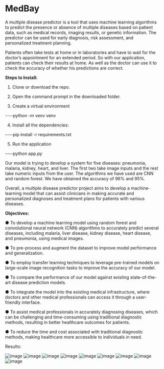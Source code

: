# MedBay
A multiple disease predictor is a tool that uses machine learning algorithms to predict the presence or absence of multiple diseases based on patient data, such as medical records, imaging results, or genetic information. The predictor can be used for early diagnosis, risk assessment, and personalized treatment planning.

Patients often take tests at home or in laboratories and have to wait for the doctor’s appointment for an extended period. So with our application, patients can check their results at home. As well as the doctor can use it to check the accuracy of whether his predictions are correct.

**Steps to Install:**

1. Clone or download the repo.
   
2. Open the command prompt in the downloaded folder.
   
3. Create a virtual environment
   
----python -m venv venv
   
4. Install all the dependencies:
   
----pip install -r requirements.txt

5. Run the application
   
----python app.py

Our model is trying to develop a system for five diseases: pneumonia, malaria, kidney, heart, and liver. The first two take image inputs and the rest take numeric inputs from the user. The algorithms we have used are CNN and random forest. We have obtained the accuracy of 96% and 95%.

Overall, a multiple disease predictor project aims to develop a machine-learning model that can assist clinicians in making accurate and personalized diagnoses and treatment plans for patients with various diseases. 

**Objectives:**

●	To develop a machine learning model using random forest and convolutional neural network (CNN) algorithms to accurately predict several diseases, including malaria, liver disease, kidney disease, heart disease, and pneumonia, using medical images.

●	To pre-process and augment the dataset to improve model performance and generalization.

●	To employ transfer learning techniques to leverage pre-trained models on large-scale image recognition tasks to improve the accuracy of our model.

●	To compare the performance of our model against existing state-of-the-art disease prediction models.

●	To integrate the model into the existing medical infrastructure, where doctors and other medical professionals can access it through a user-friendly interface.

●	To assist medical professionals in accurately diagnosing diseases, which can be challenging and time-consuming using traditional diagnostic methods, resulting in better healthcare outcomes for patients.

●	To reduce the time and cost associated with traditional diagnostic methods, making healthcare more accessible to individuals in need.

Results:

![image](https://github.com/aaronfernandes4/MedBay/assets/86305002/ec43079c-7536-45e0-a24d-cbd325750808)
![image](https://github.com/aaronfernandes4/MedBay/assets/86305002/e0f00544-dbb5-480c-a32b-b9a533c910a6)
![image](https://github.com/aaronfernandes4/MedBay/assets/86305002/1911aaae-f4ad-4fad-a986-78939c4a11f4)
![image](https://github.com/aaronfernandes4/MedBay/assets/86305002/e5e4db96-1a69-481e-8456-25216f142868)
![image](https://github.com/aaronfernandes4/MedBay/assets/86305002/82c003ad-d0af-4944-bf4b-a69c60002b3f)
![image](https://github.com/aaronfernandes4/MedBay/assets/86305002/b5b36e45-50a0-4b24-9df6-3571cba7393d)
![image](https://github.com/aaronfernandes4/MedBay/assets/86305002/08e5f89c-6eb5-465c-a12b-d2b50d04cbde)
![image](https://github.com/aaronfernandes4/MedBay/assets/86305002/05b929a5-1d0c-420b-87bc-7915e552063e)
![image](https://github.com/aaronfernandes4/MedBay/assets/86305002/3bb36ca9-b99e-45e5-ab3f-f449061c63f2)


